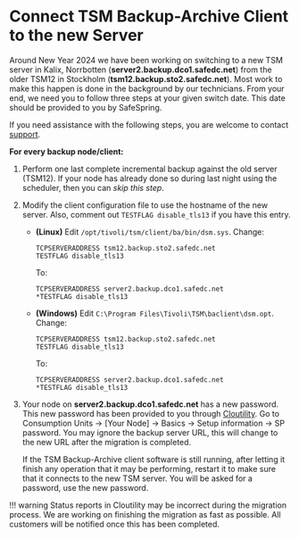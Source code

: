 Connect TSM Backup-Archive Client to the new Server
================================================

Around New Year 2024 we have been working on switching to a new TSM server in 
Kalix, Norrbotten (**server2.backup.dco1.safedc.net**) from the older TSM12 in 
Stockholm (**tsm12.backup.sto2.safedc.net**). Most work to make
this happen is done in the background by our technicians. From your end, 
we need you to follow three steps at your given switch date. 
This date should be provided to you by SafeSpring.

If you need assistance with the following steps, 
you are welcome to contact [support](./../../service/support.md).

**For every backup node/client:**

1. Perform one last complete incremental backup against the old server (TSM12).
   If your node has already done so during last night using the scheduler, then
   you can _skip this step_.
2. Modify the client configuration file to use the hostname of the new server. 
   Also, comment out `TESTFLAG disable_tls13` if you have this entry.

     - **(Linux)** Edit `/opt/tivoli/tsm/client/ba/bin/dsm.sys`. 
       Change:
       ```
       TCPSERVERADDRESS tsm12.backup.sto2.safedc.net
       TESTFLAG disable_tls13
       ```
       To:
       ```
       TCPSERVERADDRESS server2.backup.dco1.safedc.net
       *TESTFLAG disable_tls13
       ```
     - **(Windows)** Edit `C:\Program Files\Tivoli\TSM\baclient\dsm.opt`. 
       Change:
       ```
       TCPSERVERADDRESS tsm12.backup.sto2.safedc.net
       TESTFLAG disable_tls13
       ```
       To:
       ```
       TCPSERVERADDRESS server2.backup.dco1.safedc.net
       *TESTFLAG disable_tls13
       ```

3. Your node on **server2.backup.dco1.safedc.net** has a new password. 
   This new password has been provided to you through 
   [Cloutility](https://portal.backup.sto2.safedc.net/). Go to 
   Consumption Units -> [Your Node] -> Basics -> Setup information -> 
   SP password. You may ignore the backup server URL, this will change to the 
   new URL after the migration is completed.

    If the TSM Backup-Archive client software is still running, after letting it 
    finish any operation that it may be performing, restart it to make sure that 
    it connects to the new TSM server. You will be asked for a password, use the 
    new password.

!!! warning
      Status reports in Cloutility may be incorrect during the migration 
      process. We are working on finishing the migration as fast as possible.
      All customers will be notified once this has been completed.